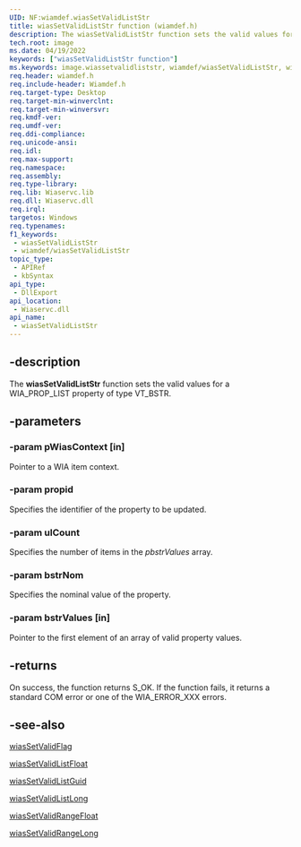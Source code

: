 ```yaml
---
UID: NF:wiamdef.wiasSetValidListStr
title: wiasSetValidListStr function (wiamdef.h)
description: The wiasSetValidListStr function sets the valid values for a WIA_PROP_LIST property of type VT_BSTR.
tech.root: image
ms.date: 04/19/2022
keywords: ["wiasSetValidListStr function"]
ms.keywords: image.wiassetvalidliststr, wiamdef/wiasSetValidListStr, wiasFncs_c18aeb74-5c44-43ea-be9e-5132f45a5f77.xml, wiasSetValidListStr, wiasSetValidListStr function [Imaging Devices]
req.header: wiamdef.h
req.include-header: Wiamdef.h
req.target-type: Desktop
req.target-min-winverclnt:
req.target-min-winversvr: 
req.kmdf-ver: 
req.umdf-ver: 
req.ddi-compliance: 
req.unicode-ansi: 
req.idl: 
req.max-support: 
req.namespace: 
req.assembly: 
req.type-library: 
req.lib: Wiaservc.lib
req.dll: Wiaservc.dll
req.irql: 
targetos: Windows
req.typenames: 
f1_keywords:
 - wiasSetValidListStr
 - wiamdef/wiasSetValidListStr
topic_type:
 - APIRef
 - kbSyntax
api_type:
 - DllExport
api_location:
 - Wiaservc.dll
api_name:
 - wiasSetValidListStr
---
```


## -description

The **wiasSetValidListStr** function sets the valid values for a WIA_PROP_LIST property of type VT_BSTR.

## -parameters

### -param pWiasContext [in]

Pointer to a WIA item context.

### -param propid

Specifies the identifier of the property to be updated.

### -param ulCount

Specifies the number of items in the *pbstrValues* array.

### -param bstrNom

Specifies the nominal value of the property.

### -param bstrValues [in]

Pointer to the first element of an array of valid property values.

## -returns

On success, the function returns S_OK. If the function fails, it returns a standard COM error or one of the WIA_ERROR_XXX errors.

## -see-also

[wiasSetValidFlag](./nf-wiamdef-wiassetvalidflag.md)

[wiasSetValidListFloat](./nf-wiamdef-wiassetvalidlistfloat.md)

[wiasSetValidListGuid](./nf-wiamdef-wiassetvalidlistguid.md)

[wiasSetValidListLong](./nf-wiamdef-wiassetvalidlistlong.md)

[wiasSetValidRangeFloat](./nf-wiamdef-wiassetvalidrangefloat.md)

[wiasSetValidRangeLong](./nf-wiamdef-wiassetvalidrangelong.md)